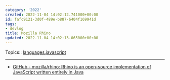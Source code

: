 ```yaml
---
category: '2022'
created: 2022-11-04 14:02:12.741000+00:00
id: fafc9121-3d0f-489e-b887-6404f169941d
tags:
- devlog
title: Mozilla Rhino
updated: 2022-11-04 14:02:13.065000+00:00
---
```

   
Topics:: [languages.javascript](../devlog/languages.javascript.md)   
   
   
---   
- [GitHub - mozilla/rhino: Rhino is an open-source implementation of JavaScript written entirely in Java](https://github.com/mozilla/rhino)